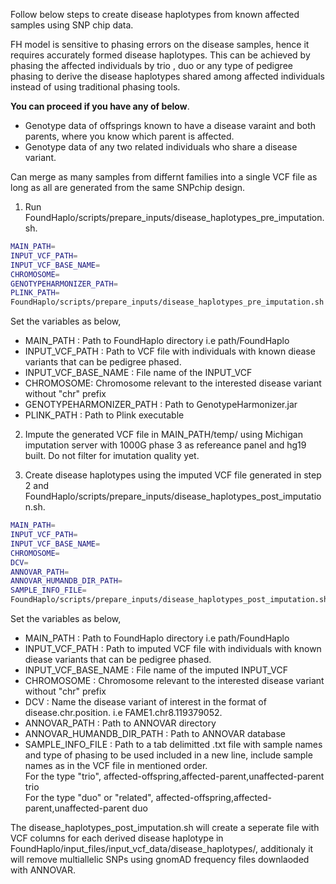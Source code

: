 Follow below steps to create disease haplotypes from known affected samples using SNP chip data.

FH model is sensitive to phasing errors on the disease samples, hence it requires accurately formed disease haplotypes. This can be achieved by phasing the affected individuals by trio , duo or any type of pedigree phasing to derive the disease haplotypes shared among affected individuals instead of using traditional phasing tools. 

**You can proceed if you have any of below**.

* Genotype data of offsprings known to have a disease varaint and both parents, where you know which parent is affected.
* Genotype data of any two related individuals who share a disease variant.

Can merge as many samples from differnt families into a single VCF file as long as all are generated from the same SNPchip design.

1. Run FoundHaplo/scripts/prepare_inputs/disease_haplotypes_pre_imputation.sh.

```bash
MAIN_PATH= 
INPUT_VCF_PATH= 
INPUT_VCF_BASE_NAME=
CHROMOSOME=
GENOTYPEHARMONIZER_PATH=
PLINK_PATH= 
FoundHaplo/scripts/prepare_inputs/disease_haplotypes_pre_imputation.sh "$MAIN_PATH" "$INPUT_VCF_PATH" "$INPUT_VCF_BASE_NAME" "$CHROMOSOME" "$GENOTYPEHARMONIZER_PATH" "$PLINK_PATH"
```

Set the variables as below,

* MAIN_PATH : Path to FoundHaplo directory i.e path/FoundHaplo
* INPUT_VCF_PATH :  Path to VCF file with individuals with known diease variants that can be pedigree phased.
* INPUT_VCF_BASE_NAME : File name of the INPUT_VCF 
* CHROMOSOME: Chromosome relevant to the interested disease variant without "chr" prefix
* GENOTYPEHARMONIZER_PATH : Path to GenotypeHarmonizer.jar
* PLINK_PATH : Path to Plink executable 

2. Impute the generated VCF file in MAIN_PATH/temp/ using Michigan imputation server with 1000G phase 3 as refereance panel and hg19 built. Do not filter for imutation quality yet. 

3. Create disease haplotypes using the imputed VCF file generated in step 2 and FoundHaplo/scripts/prepare_inputs/disease_haplotypes_post_imputation.sh. 
```bash
MAIN_PATH= 
INPUT_VCF_PATH= 
INPUT_VCF_BASE_NAME=
CHROMOSOME=
DCV=
ANNOVAR_PATH=
ANNOVAR_HUMANDB_DIR_PATH= 
SAMPLE_INFO_FILE=
FoundHaplo/scripts/prepare_inputs/disease_haplotypes_post_imputation.sh "$MAIN_PATH" "$INPUT_VCF_PATH" "$INPUT_VCF_BASE_NAME" "$CHROMOSOME" "$DCV"  "$ANNOVAR_PATH" "$ANNOVAR_HUMANDB_DIR_PATH" "$SAMPLE_INFO_FILE"

```

Set the variables as below,

* MAIN_PATH : Path to FoundHaplo directory i.e path/FoundHaplo
* INPUT_VCF_PATH :  Path to imputed VCF file with individuals with known diease variants that can be pedigree phased.
* INPUT_VCF_BASE_NAME : File name of the imputed INPUT_VCF 
* CHROMOSOME : Chromosome relevant to the interested disease variant without "chr" prefix
* DCV : Name the disease variant of interest in the format of disease.chr.position. i.e FAME1.chr8.119379052.
* ANNOVAR_PATH : Path to ANNOVAR directory
* ANNOVAR_HUMANDB_DIR_PATH : Path to ANNOVAR database
* SAMPLE_INFO_FILE : Path to a tab delimitted .txt file with sample names and type of phasing to be used included in a new line, include sample names as in the VCF file in mentioned order.   
For the type "trio", affected-offspring,affected-parent,unaffected-parent trio  
For the type "duo" or "related", affected-offspring,affected-parent,unaffected-parent duo

The disease_haplotypes_post_imputation.sh will create a seperate file with VCF columns for each derived disease haplotype in FoundHaplo/input_files/input_vcf_data/disease_haplotypes/, additionaly it will remove multiallelic SNPs using gnomAD frequency files downlaoded with ANNOVAR. 




